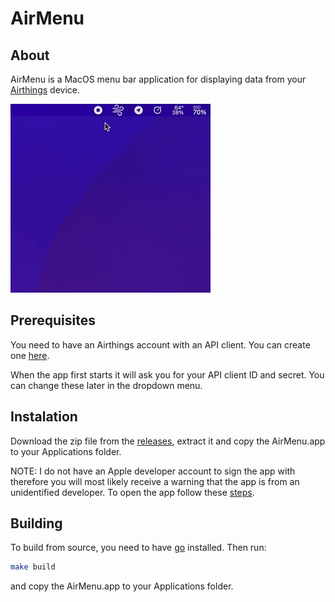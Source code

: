 # AirMenu

## About

AirMenu is a MacOS menu bar application for displaying data from your [Airthings](https://www.airthings.com/en/) device.

![demo](https://github.com/rokostik/air-menu/blob/master/demo/demo.gif?raw=true)

## Prerequisites

You need to have an Airthings account with an API client. You can create one [here](https://dashboard.airthings.com/integrations/api-integration).

When the app first starts it will ask you for your API client ID and secret. You can change these later in the dropdown menu.

## Instalation

Download the zip file from the [releases](https://github.com/rokostik/air-menu/releases), extract it and copy the AirMenu.app to your Applications folder.

NOTE: I do not have an Apple developer account to sign the app with therefore you will most likely receive a warning that the app is from an unidentified developer. To open the app follow these [steps](https://support.apple.com/kb/PH25088?locale=en_US).

## Building

To build from source, you need to have [go](https://go.dev/) installed. Then run:

```bash
make build
```

and copy the AirMenu.app to your Applications folder.
